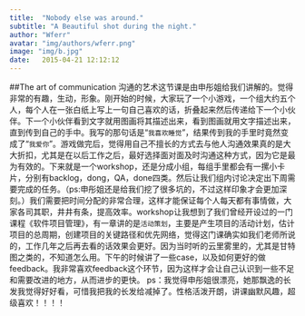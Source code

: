 ```yaml
---
title:  "Nobody else was around."
subtitle: "A Beautiful shot during the night."
author: "Wferr"
avatar: "img/authors/wferr.png"
image: "img/b.jpg"
date:   2015-04-21 12:12:12
---
```


##The art of communication
沟通的艺术这节课是由申彤姐给我们讲解的。觉得非常的有趣，生动，形象。刚开始的时候，大家玩了一个小游戏，一个组大约五个人，每个人在一张白纸上写上一句自己喜欢的话，折叠起来然后传递给下一个小伙伴。下一个小伙伴看到文字就用图画将其描述出来，看到图画就用文字描述出来，直到传到自己的手中。我写的那句话是“`我喜欢睡觉`”，结果传到我的手里时竟然变成了“`我爱你`”。游戏做完后，觉得用自己不擅长的方式去与他人沟通效果真的是大大折扣，尤其是在以后工作之后，最好选择面对面及时沟通这种方式，因为它是最为有效的。下来就是一个workshop，还是分成小组，每组手里都会有一摞小卡片，分别有backlog，dong，QA，done四类。然后让我们组内讨论决定出下周需要完成的任务。（ps:申彤姐还是给我们挖了很多坑的，不过这样印象才会更加深刻。）我们需要把时间分配的非常合理，这样才能保证每个人每天都有事情做，大家各司其职，井井有条，提高效率。workshop让我想到了我们曾经开设过的一门课程《软件项目管理》，有一章讲的是`活动策划`，主要是产生项目的活动计划，估计项目的总周期，创建项目的关键路径和优先网络，觉得这门课确实如我们老师所说的，工作几年之后再去看的话效果会更好。因为当时听的云里雾里的，尤其是甘特图之类的，不知道怎么用。下午的时候讲了一些case，以及如何更好的做feedback。我非常喜欢feedback这个环节，因为这样才会让自己认识到一些不足和需要改进的地方，从而进步的更快。
ps：我觉得申彤姐很漂亮，她那飘逸的长发我觉得好好看，可惜我把我的长发给减掉了。性格活泼开朗，讲课幽默风趣，超级喜欢！！！！

